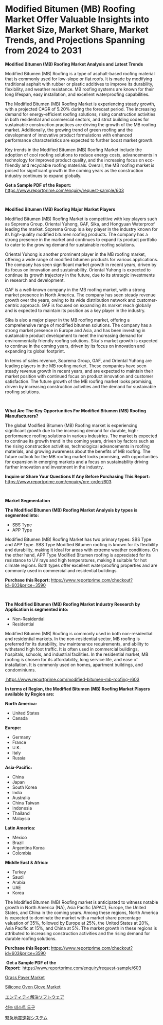 <p><h1>Modified Bitumen (MB) Roofing Market Offer Valuable Insights into Market Size, Market Share, Market Trends, and Projections Spanning from 2024 to 2031</h1></p><p><strong>Modified Bitumen (MB) Roofing Market Analysis and Latest Trends</strong></p>
<p><p>Modified Bitumen (MB) Roofing is a type of asphalt-based roofing material that is commonly used for low-slope or flat roofs. It is made by modifying traditional asphalt with rubber or plastic additives to improve its durability, flexibility, and weather resistance. MB roofing systems are known for their long lifespan, easy installation, and excellent waterproofing capabilities.</p><p>The Modified Bitumen (MB) Roofing Market is experiencing steady growth, with a projected CAGR of 5.20% during the forecast period. The increasing demand for energy-efficient roofing solutions, rising construction activities in both residential and commercial sectors, and strict building codes for sustainable construction practices are driving the growth of the MB roofing market. Additionally, the growing trend of green roofing and the development of innovative product formulations with enhanced performance characteristics are expected to further boost market growth.</p><p>Key trends in the Modified Bitumen (MB) Roofing Market include the adoption of cool roofing solutions to reduce energy costs, advancements in technology for improved product quality, and the increasing focus on eco-friendly and recyclable roofing materials. Overall, the MB roofing market is poised for significant growth in the coming years as the construction industry continues to expand globally.</p></p>
<p><strong>Get a Sample PDF of the Report:&nbsp;</strong> <a href="https://www.reportprime.com/enquiry/request-sample/603">https://www.reportprime.com/enquiry/request-sample/603</a></p>
<p>&nbsp;</p>
<p><strong>Modified Bitumen (MB) Roofing Major Market Players</strong></p>
<p><p>Modified Bitumen (MB) Roofing Market is competitive with key players such as Soprema Group, Oriental Yuhong, GAF, Sika, and Hongyuan Waterproof leading the market. Soprema Group is a key player in the industry known for its high-quality modified bitumen roofing products. The company has a strong presence in the market and continues to expand its product portfolio to cater to the growing demand for sustainable roofing solutions.</p><p>Oriental Yuhong is another prominent player in the MB roofing market, offering a wide range of modified bitumen products for various applications. The company has seen significant market growth in recent years, driven by its focus on innovation and sustainability. Oriental Yuhong is expected to continue its growth trajectory in the future, due to its strategic investments in research and development.</p><p>GAF is a well-known company in the MB roofing market, with a strong market presence in North America. The company has seen steady revenue growth over the years, owing to its wide distribution network and customer-centric approach. GAF is focused on expanding its market reach globally and is expected to maintain its position as a key player in the industry.</p><p>Sika is also a major player in the MB roofing market, offering a comprehensive range of modified bitumen solutions. The company has a strong market presence in Europe and Asia, and has been investing in sustainable product development to meet the increasing demand for environmentally friendly roofing solutions. Sika's market growth is expected to continue in the coming years, driven by its focus on innovation and expanding its global footprint.</p><p>In terms of sales revenue, Soprema Group, GAF, and Oriental Yuhong are leading players in the MB roofing market. These companies have seen steady revenue growth in recent years, and are expected to maintain their market position with continued focus on product innovation and customer satisfaction. The future growth of the MB roofing market looks promising, driven by increasing construction activities and the demand for sustainable roofing solutions.</p></p>
<p>&nbsp;</p>
<p><strong>What Are The Key Opportunities For Modified Bitumen (MB) Roofing Manufacturers?</strong></p>
<p><p>The global Modified Bitumen (MB) Roofing market is experiencing significant growth due to the increasing demand for durable, high-performance roofing solutions in various industries. The market is expected to continue its growth trend in the coming years, driven by factors such as the rising construction activities, technological advancements in roofing materials, and growing awareness about the benefits of MB roofing. The future outlook for the MB roofing market looks promising, with opportunities for expansion in emerging markets and a focus on sustainability driving further innovation and investment in the industry.</p></p>
<p><strong>Inquire or Share Your Questions If Any Before Purchasing This Report:</strong> <a href="https://www.reportprime.com/enquiry/pre-order/603">https://www.reportprime.com/enquiry/pre-order/603</a></p>
<p>&nbsp;</p>
<p><strong>Market Segmentation</strong></p>
<p><strong>The Modified Bitumen (MB) Roofing Market Analysis by types is segmented into:</strong></p>
<p><ul><li>SBS Type</li><li>APP Type</li></ul></p>
<p><p>Modified Bitumen (MB) Roofing Market has two primary types: SBS Type and APP Type. SBS Type Modified Bitumen roofing is known for its flexibility and durability, making it ideal for areas with extreme weather conditions. On the other hand, APP Type Modified Bitumen roofing is appreciated for its resistance to UV rays and high temperatures, making it suitable for hot climate regions. Both types offer excellent waterproofing properties and are commonly used in commercial and residential buildings.</p></p>
<p><strong>Purchase this Report:&nbsp;</strong><a href="https://www.reportprime.com/checkout?id=603&price=3590">https://www.reportprime.com/checkout?id=603&price=3590</a></p>
<p>&nbsp;</p>
<p><strong>The Modified Bitumen (MB) Roofing Market Industry Research by Application is segmented into:</strong></p>
<p><ul><li>Non-Residential</li><li>Residential</li></ul></p>
<p><p>Modified Bitumen (MB) Roofing is commonly used in both non-residential and residential markets. In the non-residential sector, MB roofing is preferred for its durability, low maintenance requirements, and ability to withstand high foot traffic. It is often used in commercial buildings, hospitals, schools, and industrial facilities. In the residential market, MB roofing is chosen for its affordability, long service life, and ease of installation. It is commonly used on homes, apartment buildings, and condominiums.</p></p>
<p><a href="https://www.reportprime.com/modified-bitumen-mb-roofing-r603">&nbsp;https://www.reportprime.com/modified-bitumen-mb-roofing-r603</a></p>
<p><strong>In terms of Region, the Modified Bitumen (MB) Roofing Market Players available by Region are:</strong></p>
<p>
    <p> <strong> North America: </strong>
        <ul>
            <li>United States</li>
            <li>Canada</li>
        </ul>
        </p> 
    <p> <strong> Europe: </strong>
        <ul>
            <li>Germany</li>
            <li>France</li>
            <li>U.K.</li>
            <li>Italy</li>
            <li>Russia</li>
        </ul>
        </p> 
    <p> <strong> Asia-Pacific: </strong>
        <ul>
            <li>China</li>
            <li>Japan</li>
            <li>South Korea</li>
            <li>India</li>
            <li>Australia</li>
            <li>China Taiwan</li>
            <li>Indonesia</li>
            <li>Thailand</li>
            <li>Malaysia</li>
        </ul>
        </p> 
    <p> <strong> Latin America: </strong>
        <ul>
            <li>Mexico</li>
            <li>Brazil</li>
            <li>Argentina Korea</li>
            <li>Colombia</li>
        </ul>
        </p> 
    <p> <strong> Middle East & Africa: </strong>
        <ul>
            <li>Turkey</li>
            <li>Saudi</li>
            <li>Arabia</li>
            <li>UAE</li>
            <li>Korea</li>
        </ul>
    </p>
    </p>
<p><p>The Modified Bitumen (MB) Roofing market is anticipated to witness notable growth in North America (NA), Asia Pacific (APAC), Europe, the United States, and China in the coming years. Among these regions, North America is expected to dominate the market with a market share percentage valuation of 35%, followed by Europe at 25%, the United States at 20%, Asia Pacific at 15%, and China at 5%. The market growth in these regions is attributed to increasing construction activities and the rising demand for durable roofing solutions.</p></p>
<p><strong>Purchase this Report: </strong><a href="https://www.reportprime.com/checkout?id=603&price=3590">https://www.reportprime.com/checkout?id=603&price=3590</a></p>
<p>&nbsp;<strong>Get a Sample PDF of the Report:&nbsp;&nbsp;</strong><a href="https://www.reportprime.com/enquiry/request-sample/603">https://www.reportprime.com/enquiry/request-sample/603</a></p>
<p><strong></strong></p>
<p><p><a href="https://www.linkedin.com/pulse/grass-paver-market-insights-cagr-trends-growth-strategies-6zcee">Grass Paver Market</a></p><p><a href="https://issuu.com/reportprime-2/docs/silicone-oven-glove-market-size-2030.pptx">Silicone Oven Glove Market</a></p><p><a href="https://medium.com/@byroalenzuela76845/%E3%82%A8%E3%83%B3%E3%83%86%E3%82%A3%E3%83%86%E3%82%A3%E8%A7%A3%E6%B1%BA%E3%82%BD%E3%83%95%E3%83%88%E3%82%A6%E3%82%A7%E3%82%A2%E3%81%AE%E3%82%B7%E3%82%A7%E3%82%A2%E3%81%AE%E9%80%B2%E5%8C%96%E3%81%A8%E5%B8%82%E5%A0%B4%E6%88%90%E9%95%B7%E5%82%BE%E5%90%91-2024%E5%B9%B4%E3%81%8B%E3%82%892031%E5%B9%B4%E3%81%BE%E3%81%A7-e1ecd80f80f5">エンティティ解決ソフトウェア</a></p><p><a href="https://medium.com/@jordanilliamson678678_12326/%EC%84%B1%EB%8A%A5-%ED%85%8C%EC%8A%A4%ED%8A%B8-%EB%8F%84%EA%B5%AC-%EC%8B%9C%EC%9E%A5-%EA%B7%9C%EB%AA%A8-%EC%8B%9C%EC%9E%A5-%EC%A0%84%EB%A7%9D-%EB%B0%8F-%EC%8B%9C%EC%9E%A5-%EC%98%88%EC%B8%A1-2024%EB%85%84%EB%B6%80%ED%84%B0-2031%EB%85%84-b80be1c5b6e0">성능 테스트 도구</a></p><p><a href="https://github.com/charm854/Market-Research-Report-List-1/blob/main/545906370082.md">緊急地震速報システム</a></p></p>